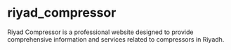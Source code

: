 # riyad_compressor
Riyad Compressor is a professional website designed to provide comprehensive information and services related to compressors in Riyadh.
